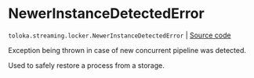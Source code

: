 # NewerInstanceDetectedError
`toloka.streaming.locker.NewerInstanceDetectedError` | [Source code](https://github.com/Toloka/toloka-kit/blob/v1.2.2/src/streaming/locker.py#L24)

Exception being thrown in case of new concurrent pipeline was detected.


Used to safely restore a process from a storage.

